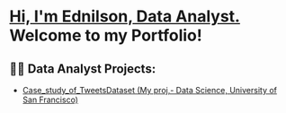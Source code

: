 
<h1><a href="https://linkedin.com/in/arlindo-almada-67986427">Hi, I'm Ednilson, Data Analyst.<br/> </a> Welcome to my Portfolio! </h1>

<h2>👨‍💻 Data Analyst Projects:</h2>


- [Case_study_of_TweetsDataset (My proj,- Data Science, University of San Francisco)]()
